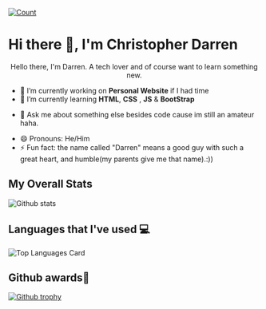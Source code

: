 [![Count](https://komarev.com/ghpvc/?username=darrenxx3&style=flat-square&color=orange)](https://github.com/darrenxx3)
# Hi there 👋, I'm Christopher Darren

<p align="center">Hello there, I'm Darren. A tech lover and of course want to learn something new.</p>
  
<!--
**darrenxx3/darrenxx3** is a ✨ _special_ ✨ repository because its `README.md` (this file) appears on your GitHub profile.

Here are some ideas to get you started:-->

- 🔭 I’m currently working on **Personal Website** if I had time
- 🌱 I’m currently learning **HTML**, **CSS** , **JS** & **BootStrap**
<!-- - 👯 I’m looking to collaborate on ...
- 🤔 I’m looking for help with ...-->
- 💬 Ask me about something else besides code cause im still an amateur haha.
<!-- - 📫 How to reach me: ... -->
- 😄 Pronouns: He/Him
- ⚡ Fun fact: the name called "Darren" means a good guy with such a great heart, and humble(my parents give me that name).:)) 

##  My Overall Stats
![Github stats](https://github-readme-stats-sigma-five.vercel.app/api?username=darrenxx3&theme=tokyonight&show_icons=true&count_private=true&)
<p align="center" <img src="https://github-readme-streak-stats.herokuapp.com/?user=darrenxx3&theme=tokyonight" alt="darrenxx3" /></p>

##  Languages that I've used 💻
![Top Languages Card](https://github-readme-stats-sigma-five.vercel.app/api/top-langs/?username=darrenxx3&layout=compact&theme=tokyonight)

## Github awards👑
[![Github trophy](https://github-profile-trophy.vercel.app/?username=darrenxx3&theme=tokyonight&margin-w=15&margin-h=15)](https://github.com/darrenxx3/github-profile-trophy)
